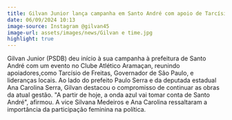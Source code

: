 ```yaml
---
title: Gilvan Junior lança campanha em Santo André com apoio de Tarcísio de Freitas
date: 06/09/2024 10:13
image-source: Instagram @gilvan45
image-url: assets/images/news/Gilvan e time.jpg
highlight: true
---
```


Gilvan Junior (PSDB) deu início à sua campanha à prefeitura de Santo André com um evento no Clube Atlético Aramaçan, reunindo apoiadores,como Tarcísio de Freitas, Governador de São Paulo, e lideranças locais. Ao lado do prefeito Paulo Serra e da deputada estadual Ana Carolina Serra, Gilvan destacou o compromisso de continuar as obras da atual gestão. "A partir de hoje, a onda azul vai tomar conta de Santo André", afirmou. A vice Silvana Medeiros e Ana Carolina ressaltaram a importância da participação feminina na política.